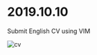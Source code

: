 
# 2019.10.10


Submit English CV using VIM

![cv](https://user-images.githubusercontent.com/71176000/122726019-902edf00-d2b0-11eb-93f8-f020781a5b9b.png)
